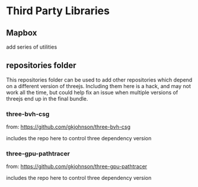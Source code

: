 # Third Party Libraries

## Mapbox

add series of utilities

## repositories folder

This repositories folder can be used to add other repositories which depend on a different version of threejs. Including them here is a hack, and may not work all the time, but could help fix an issue when multiple versions of threejs end up in the final bundle.

### three-bvh-csg

from: https://github.com/gkjohnson/three-bvh-csg

includes the repo here to control three dependency version

### three-gpu-pathtracer

from: https://github.com/gkjohnson/three-gpu-pathtracer

includes the repo here to control three dependency version
